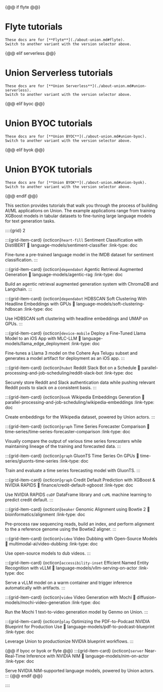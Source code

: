 {@@ if flyte @@}

# Flyte tutorials

```{admonition} Flyte
These docs are for [**Flyte**](./about-union.md#flyte).
Switch to another variant with the version selector above.
```

{@@ elif serverless @@}

# Union Serverless tutorials

```{admonition} Union Serverless
These docs are for [**Union Serverless**](./about-union.md#union-serverless).
Switch to another variant with the version selector above.
```

{@@ elif byoc @@}

# Union BYOC tutorials

```{admonition} Union BYOC
These docs are for [**Union BYOC**](./about-union.md#union-byoc).
Switch to another variant with the version selector above.
```

{@@ elif byok @@}

# Union BYOK tutorials

```{admonition} Union BYOK
These docs are for [**Union BYOK**](./about-union.md#union-byok).
Switch to another variant with the version selector above.
```

{@@ endif @@}


This section provides tutorials that walk you through the process of building AI/ML applications on Union.
The example applications range from training XGBoost models in tabular datasets to fine-tuning large language models for text generation tasks.

::::{grid} 2

:::{grid-item-card} {octicon}`heart-fill` Sentiment Classification with DistilBERT
:link: language-models/sentiment-classifier
:link-type: doc

Fine-tune a pre-trained language model in the IMDB dataset for sentiment
classification.
:::

:::{grid-item-card} {octicon}`dependabot` Agentic Retrieval Augmented Generation
:link: language-models/agentic-rag
:link-type: doc

Build an agentic retrieval augmented generation system with ChromaDB and Langchain.
:::

:::{grid-item-card} {octicon}`dependabot` HDBSCAN Soft Clustering With Headline Embeddings with GPUs
:link: language-models/soft-clustering-hdbscan
:link-type: doc

Use HDBSCAN soft clustering with headline embeddings and UMAP on GPUs.
:::

:::{grid-item-card} {octicon}`device-mobile` Deploy a Fine-Tuned Llama Model to an iOS App with MLC-LLM
:link: language-models/llama_edge_deployment
:link-type: doc

Fine-tunes a Llama 3 model on the Cohere Aya Telugu subset and generates a model artifact for deployment as an iOS app.
:::

:::{grid-item-card} {octicon}`hubot` Reddit Slack Bot on a Schedule
:link: parallel-processing-and-job-scheduling/reddit-slack-bot
:link-type: doc

Securely store Reddit and Slack authentication data while pushing relevant
Reddit posts to slack on a consistent basis.
:::

:::{grid-item-card} {octicon}`book` Wikipedia Embeddings Generation
:link: parallel-processing-and-job-scheduling/wikipedia-embeddings
:link-type: doc

Create embeddings for the Wikipedia dataset, powered by Union actors.
:::

:::{grid-item-card} {octicon}`graph` Time Series Forecaster Comparison
:link: time-series/time-series-forecaster-comparison
:link-type: doc

Visually compare the output of various time series forecasters while
maintaining lineage of the training and forecasted data.
:::

:::{grid-item-card} {octicon}`graph` GluonTS Time Series On GPUs
:link: time-series/gluonts-time-series
:link-type: doc

Train and evaluate a time series forecasting model with GluonTS.
:::

:::{grid-item-card} {octicon}`graph` Credit Default Prediction with XGBoost & NVIDIA RAPIDS
:link: finance/credit-default-xgboost
:link-type: doc

Use NVIDIA RAPIDS `cuDF` DataFrame library and `cuML` machine learning to predict credit default.
:::

:::{grid-item-card} {octicon}`beaker` Genomic Alignment using Bowtie 2
:link: bioinformatics/alignment
:link-type: doc

Pre-process raw sequencing reads, build an index, and perform alignment
to the a reference genome using the Bowtie2 aligner.
:::

:::{grid-item-card} {octicon}`video` Video Dubbing with Open-Source Models
:link: multimodal-ai/video-dubbing
:link-type: doc

Use open-source models to dub videos.
:::

:::{grid-item-card} {octicon}`accessibility-inset` Efficient Named Entity Recognition with vLLM
:link: language-models/vllm-serving-on-actor
:link-type: doc

Serve a vLLM model on a warm container and trigger inference automatically with artifacts.
:::

:::{grid-item-card} {octicon}`video` Video Generation with Mochi
:link: diffusion-models/mochi-video-generation
:link-type: doc

Run the Mochi 1 text-to-video generation model by Genmo on Union.
:::

:::{grid-item-card} {octicon}`play` Optimizing the PDF-to-Podcast NVIDIA Blueprint for Production Use
:link: language-models/pdf-to-podcast-blueprint
:link-type: doc

Leverage Union to productionize NVIDIA blueprint workflows.
:::

{@@ if byoc or byok or flyte @@}
:::{grid-item-card} {octicon}`server` Near-Real-Time Inference with NVIDIA NIM
:link: language-models/nim-on-actor
:link-type: doc

Serve NVIDIA NIM-supported language models, powered by Union actors.
:::
{@@ endif @@}

::::
